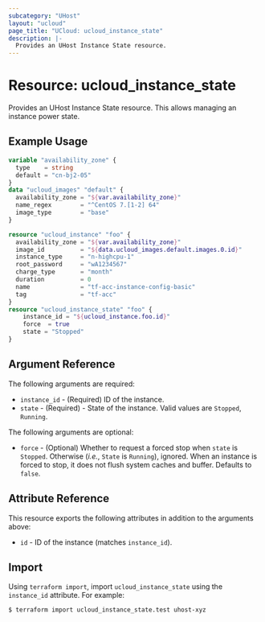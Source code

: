 ```yaml
---
subcategory: "UHost"
layout: "ucloud"
page_title: "UCloud: ucloud_instance_state"
description: |-
  Provides an UHost Instance State resource.
---
```


# Resource: ucloud_instance_state

Provides an UHost Instance State resource. This allows managing an instance power state.

## Example Usage

```terraform
variable "availability_zone" {
  type    = string
  default = "cn-bj2-05"
}
data "ucloud_images" "default" {
  availability_zone = "${var.availability_zone}"
  name_regex        = "^CentOS 7.[1-2] 64"
  image_type        = "base"
}

resource "ucloud_instance" "foo" {
  availability_zone = "${var.availability_zone}"
  image_id          = "${data.ucloud_images.default.images.0.id}"
  instance_type     = "n-highcpu-1"
  root_password     = "wA1234567"
  charge_type       = "month"
  duration          = 0
  name              = "tf-acc-instance-config-basic"
  tag               = "tf-acc"
}
resource "ucloud_instance_state" "foo" {
	instance_id = "${ucloud_instance.foo.id}"
	force  = true
	state = "Stopped"
}
```

## Argument Reference

The following arguments are required:

* `instance_id` - (Required) ID of the instance.
* `state` - (Required) - State of the instance. Valid values are `Stopped`, `Running`.

The following arguments are optional:

* `force` - (Optional) Whether to request a forced stop when `state` is `Stopped`. Otherwise (_i.e._, `State` is `Running`), ignored. When an instance is forced to stop, it does not flush system caches and buffer. Defaults to `false`.

## Attribute Reference

This resource exports the following attributes in addition to the arguments above:

* `id` - ID of the instance (matches `instance_id`).

## Import

Using `terraform import`, import `ucloud_instance_state` using the `instance_id` attribute. For example:

```console
$ terraform import ucloud_instance_state.test uhost-xyz
```
